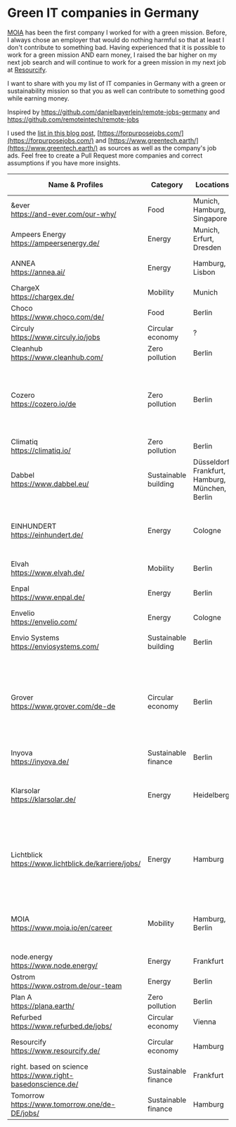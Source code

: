 # Green IT companies in Germany

[MOIA](https://www.moia.io/en) has been the first company I worked for with a green mission. Before, I always chose an employer that would do nothing harmful so that at least I don't contribute to something bad.
Having experienced that it is possible to work for a green mission AND earn money, I raised the bar higher on my next job search and will continue to work for a green mission in my next job at [Resourcify](https://www.resourcify.de/).

I want to share with you my list of IT companies in Germany with a green or sustainability mission so that you as well can contribute to something good while earning money.

Inspired by https://github.com/danielbayerlein/remote-jobs-germany and https://github.com/remoteintech/remote-jobs

I used the [list in this blog post](https://www.speedinvest.com/blog/europes-leadership-in-climate-tech), [https://forpurposejobs.com/](https://forpurposejobs.com/) and [https://www.greentech.earth/](https://www.greentech.earth/) as sources as well as the company's job ads. Feel free to create a Pull Request more companies and correct assumptions if you have more insights.

| Name & Profiles | Category | Locations | Working Mode | Tech Stack | Language |
|---|---|---|---|---|---|
| &ever<br>https://and-ever.com/our-why/ | Food | Munich, Hamburg, Singapore | Partially remote | Python, Docker | ? |
| Ampeers Energy<br>https://ampeersenergy.de/ | Energy | Munich, Erfurt, Dresden | Remote First ? | React, Node.js, Python | German |
| ANNEA<br>https://annea.ai/ | Energy | Hamburg, Lisbon | Partially remote | C, C++, Python, Java, Java Script | English |
| ChargeX<br>https://chargex.de/ | Mobility | Munich | Remote possible | Python | English |
| Choco<br>https://www.choco.com/de/ | Food | Berlin | ? | Serverless, GraphQL | English |
| Circuly<br>https://www.circuly.io/jobs | Circular economy | ? | Remote First | PHP | English |
| Cleanhub<br>https://www.cleanhub.com/ | Zero pollution | Berlin | Remote possible | Java | English |
| Cozero<br>https://cozero.io/de | Zero pollution | Berlin | Remote possible | NodeJS, Express, MongoDB, NestJS, Postgresql, React, Ant design, Next.js | English |
| Climatiq<br>https://climatiq.io/ | Zero pollution | Berlin | Remote possible | Next.js React.js | English |
| Dabbel<br>https://www.dabbel.eu/| Sustainable building | Düsseldorf, Frankfurt, Hamburg, München, Berlin | Partially remote | Ruby on Rails, Angular | English |
| EINHUNDERT<br>https://einhundert.de/ | Energy | Cologne | Remote possible | VueJS, Nativescript, RESTful-API, Django, PostgreSQL, Docker | German |
| Elvah<br>https://www.elvah.de/| Mobility | Berlin | Remote Only | Android, iOS, Kotlin | German |
| Enpal<br>https://www.enpal.de/ | Energy | Berlin | Remote possible | C#, Java, JavaScript, Golang | ? |
| Envelio<br>https://envelio.com/ | Energy | Cologne | Partially remote | Vue.js | English |
| Envio Systems<br>https://enviosystems.com/ | Sustainable building | Berlin | Partially remote | React, Typescript, Node.js | English |
| Grover<br>https://www.grover.com/de-de | Circular economy | Berlin | Partially remote | Node.js (NestJS, TypeScript), Ruby (Rails, Postgres, ElasticSearch and Mongo / DocumentDB, Kafka, Terraform | English |
| Inyova<br>https://inyova.de/ | Sustainable finance | Berlin | Remote First | Angular | English |
| Klarsolar<br>https://klarsolar.de/ | Energy | Heidelberg | Remote possible | Javascript, HTML, Node.js, Angular, GraphQL, Tailwind | German |
| Lichtblick<br>https://www.lichtblick.de/karriere/jobs/ | Energy | Hamburg | Hybrid: 2 office days, rest flexible from home or office | iOS (Swift), Android (Kotlin), C#, .NET, Azure, Typescript, React | German |
| MOIA<br>https://www.moia.io/en/career | Mobility | Hamburg, Berlin | Hybrid | React, Typescript, Kotlin, Scala, Go, AWS, Android, iOS, Flutter | English |
| node.energy<br>https://www.node.energy/ | Energy | Frankfurt | Remote First | Python, Javascript | German |
| Ostrom<br>https://www.ostrom.de/our-team | Energy | Berlin | Remote First | React Native, TS, Docker | ? |
| Plan A<br>https://plana.earth/ | Zero pollution | Berlin | Remote First | React, PHP | English |
| Refurbed<br>https://www.refurbed.de/jobs/ | Circular economy | Vienna | Remote First | Vue | English |
| Resourcify<br>https://www.resourcify.de/ | Circular economy | Hamburg | Remote First | Angular, Java, Typescript | English |
| right. based on science<br>https://www.right-basedonscience.de/ | Sustainable finance | Frankfurt | Remote possible | Kotlin, Vue.js, Typescript | German |
| Tomorrow<br>https://www.tomorrow.one/de-DE/jobs/ | Sustainable finance | Hamburg | Remote possible | Java, Kotlin, Kubernetes | German |
